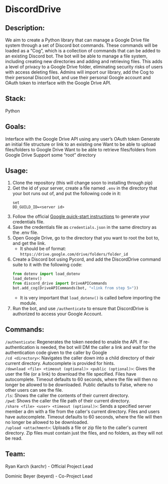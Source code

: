 # DiscordDrive

## Description:
We aim to create a Python library that can manage a Google Drive file system through a set of Discord bot commands. These commands will be loaded as a “Cog”, which is a collection of commands that can be added to an existing Discord bot. The bot will be able to manage a file system, including creating new directories and adding and retrieving files. This adds a level of privacy to a Google Drive folder, eliminating security risks of users with access deleting files. Admins will import our library, add the Cog to their personal Discord bot, and use their personal Google account and OAuth token to interface with the Google Drive API.

## Stack:
Python

## Goals:
Interface with the Google Drive API using any user’s OAuth token
Generate an initial file structure or link to an existing one
Want to be able to upload files/folders to Google Drive
Want to be able to retrieve files/folders from Google Drive
Support some “root” directory

## Usage:
1. Clone the repository (this will change soon to installing through pip)
2. Get the id of your server, create a file named `.env` in the directory that your bot runs out of, and put the following code in it:
   ```
   set
   DD_GUILD_ID=<server id>
   ```
3. Follow the official [Google quick-start instructions](https://developers.google.com/drive/api/quickstart/python) to generate your credentials file.
4. Save the credentials file as `credentials.json` in the same directory as the .env file.
5. Open Google Drive, go to the directory that you want to root the bot to, and get the link.
   - It should be of format: `https://drive.google.com/drive/folders/folder_id`
6. Create a Discord bot using Pycord, and add the DiscordDrive command suite to it with the following code:
   ```python
   from dotenv import load_dotenv
   load_dotenv()
   from discord_drive import DriveAPICommands
   bot.add_cog(DriveAPICommands(bot, "<link from step 5>"))
   ```
   - It is very important that `load_dotenv()` is called before importing the module.
7. Run the bot, and use `/authenticate` to ensure that DiscordDrive is authorized to access your Google Account.

## Commands:
`/authenticate`: Regenerates the token needed to enable the API. If re-authentication is needed, the bot will DM the caller a link and wait for the authentication code given to the caller by Google\
`/cd <directory>`: Navigates the caller down into a child directory of their current directory. Autocomplete is provided for hints.\
`/download <file> <timeout (optional)> <public (optional)>`: Gives the user the file (or a link) to download the file specified. Files have autocomplete. Timeout defaults to 60 seconds, where the file will then no longer be allowed to be downloaded. Public defaults to False, where no other users can see the file.\
`/ls`: Shows the caller the contents of their current directory.\
`/pwd`: Shows the caller the file path of their current directory.\
`/share <file> <user> <timeout (optional)>`: Sends a specified server member a dm with a file from the caller's current directory. Files and users have autocomplete. Timeout defaults to 60 seconds, where the file will then no longer be allowed to be downloaded.\
`/upload <attachment>`: Uploads a file or zip file to the caller's current directory. Zip files must contain just the files, and no folders, as they will not be read.

## Team:
Ryan Karch (karchr) - Official Project Lead

Dominic Beyer (beyerd) - Co-Project Lead